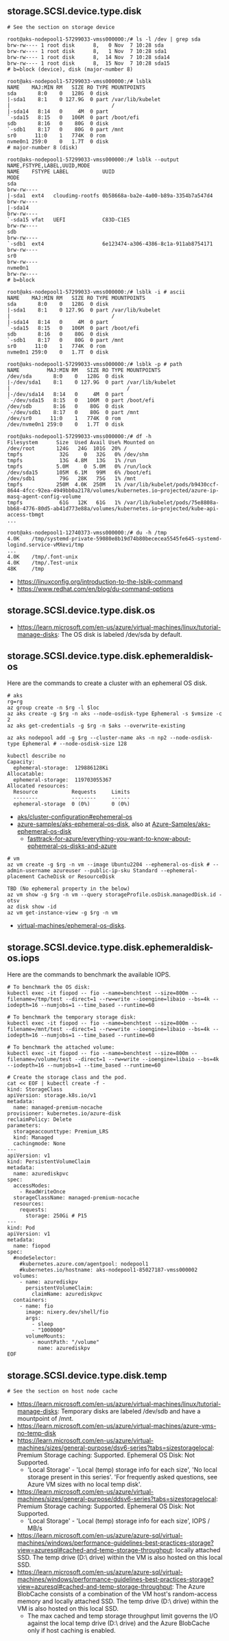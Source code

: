 ## storage.SCSI.device.type.disk

```
# See the section on storage device

root@aks-nodepool1-57299033-vmss000000:/# ls -l /dev | grep sda
brw-rw---- 1 root disk      8,   0 Nov  7 10:28 sda
brw-rw---- 1 root disk      8,   1 Nov  7 10:28 sda1
brw-rw---- 1 root disk      8,  14 Nov  7 10:28 sda14
brw-rw---- 1 root disk      8,  15 Nov  7 10:28 sda15
# b=block (device), disk (major-number 8)

root@aks-nodepool1-57299033-vmss000000:/# lsblk
NAME    MAJ:MIN RM   SIZE RO TYPE MOUNTPOINTS
sda       8:0    0   128G  0 disk
|-sda1    8:1    0 127.9G  0 part /var/lib/kubelet
|                                 /
|-sda14   8:14   0     4M  0 part
`-sda15   8:15   0   106M  0 part /boot/efi
sdb       8:16   0    80G  0 disk
`-sdb1    8:17   0    80G  0 part /mnt
sr0      11:0    1   774K  0 rom
nvme0n1 259:0    0   1.7T  0 disk
# major-number 8 (disk)

root@aks-nodepool1-57299033-vmss000000:/# lsblk --output NAME,FSTYPE,LABEL,UUID,MODE
NAME    FSTYPE LABEL           UUID                                 MODE
sda                                                                 brw-rw----
|-sda1  ext4   cloudimg-rootfs 0b58668a-ba2e-4a00-b89a-3354b7a547d4 brw-rw----
|-sda14                                                             brw-rw----
`-sda15 vfat   UEFI            C83D-C1E5                            brw-rw----
sdb                                                                 brw-rw----
`-sdb1  ext4                   6e123474-a306-4386-8c1a-911ab8754171 brw-rw----
sr0                                                                 brw-rw----
nvme0n1                                                             brw-rw----
# b=block

root@aks-nodepool1-57299033-vmss000000:/# lsblk -i # ascii
NAME    MAJ:MIN RM   SIZE RO TYPE MOUNTPOINTS
sda       8:0    0   128G  0 disk
|-sda1    8:1    0 127.9G  0 part /var/lib/kubelet
|                                 /
|-sda14   8:14   0     4M  0 part
`-sda15   8:15   0   106M  0 part /boot/efi
sdb       8:16   0    80G  0 disk
`-sdb1    8:17   0    80G  0 part /mnt
sr0      11:0    1   774K  0 rom
nvme0n1 259:0    0   1.7T  0 disk

root@aks-nodepool1-57299033-vmss000000:/# lsblk -p # path
NAME         MAJ:MIN RM   SIZE RO TYPE MOUNTPOINTS
/dev/sda       8:0    0   128G  0 disk
|-/dev/sda1    8:1    0 127.9G  0 part /var/lib/kubelet
|                                      /
|-/dev/sda14   8:14   0     4M  0 part
`-/dev/sda15   8:15   0   106M  0 part /boot/efi
/dev/sdb       8:16   0    80G  0 disk
`-/dev/sdb1    8:17   0    80G  0 part /mnt
/dev/sr0      11:0    1   774K  0 rom
/dev/nvme0n1 259:0    0   1.7T  0 disk

root@aks-nodepool1-57299033-vmss000000:/# df -h
Filesystem      Size  Used Avail Use% Mounted on
/dev/root       124G   24G  101G  20% /
tmpfs            32G     0   32G   0% /dev/shm
tmpfs            13G  4.8M   13G   1% /run
tmpfs           5.0M     0  5.0M   0% /run/lock
/dev/sda15      105M  6.1M   99M   6% /boot/efi
/dev/sdb1        79G   28K   75G   1% /mnt
tmpfs           250M  4.0K  250M   1% /var/lib/kubelet/pods/b9430ccf-8644-4fcc-92ea-4949bb0a2178/volumes/kubernetes.io~projected/azure-ip-masq-agent-config-volume
tmpfs            61G   12K   61G   1% /var/lib/kubelet/pods/75e8808a-bb68-4776-80d5-ab41d773e88a/volumes/kubernetes.io~projected/kube-api-access-tbmgt
...

root@aks-nodepool1-12740373-vmss000000:/# du -h /tmp
4.0K    /tmp/systemd-private-59080e8b19d74b80bececea5545fe645-systemd-logind.service-vMXevi/tmp
...
4.0K    /tmp/.font-unix
4.0K    /tmp/.Test-unix
48K     /tmp
```

- https://linuxconfig.org/introduction-to-the-lsblk-command
- https://www.redhat.com/en/blog/du-command-options

## storage.SCSI.device.type.disk.os

- https://learn.microsoft.com/en-us/azure/virtual-machines/linux/tutorial-manage-disks: The OS disk is labeled /dev/sda by default.

## storage.SCSI.device.type.disk.ephemeraldisk-os

Here are the commands to create a cluster with an ephemeral OS disk.

```
# aks
rg=rg
az group create -n $rg -l $loc
az aks create -g $rg -n aks --node-osdisk-type Ephemeral -s $vmsize -c 2
az aks get-credentials -g $rg -n $aks --overwrite-existing

az aks nodepool add -g $rg --cluster-name aks -n np2 --node-osdisk-type Ephemeral # --node-osdisk-size 128

kubectl describe no
Capacity:
  ephemeral-storage:  129886128Ki
Allocatable:
  ephemeral-storage:  119703055367
Allocated resources:
  Resource           Requests     Limits
  --------           --------     ------
  ephemeral-storage  0 (0%)       0 (0%)
```

- [aks/cluster-configuration#ephemeral-os](https://learn.microsoft.com/en-us/azure/aks/cluster-configuration#ephemeral-os)
- [azure-samples/aks-ephemeral-os-disk](https://learn.microsoft.com/en-us/samples/azure-samples/aks-ephemeral-os-disk/aks-ephemeral-os-disk/), also at [Azure-Samples/aks-ephemeral-os-disk](https://github.com/Azure-Samples/aks-ephemeral-os-disk)
  - [fasttrack-for-azure/everything-you-want-to-know-about-ephemeral-os-disks-and-azure](https://techcommunity.microsoft.com/t5/fasttrack-for-azure/everything-you-want-to-know-about-ephemeral-os-disks-and-azure/ba-p/3565605)
    
```
# vm
az vm create -g $rg -n vm --image Ubuntu2204 --ephemeral-os-disk # --admin-username azureuser --public-ip-sku Standard --ephemeral-placement CacheDisk or ResourceDisk

TBD (No ephemeral property in the below)
az vm show -g $rg -n vm --query storageProfile.osDisk.managedDisk.id -otsv
az disk show -id 
az vm get-instance-view -g $rg -n vm
```

- [virtual-machines/ephemeral-os-disks](https://learn.microsoft.com/en-us/azure/virtual-machines/ephemeral-os-disks).

## storage.SCSI.device.type.disk.ephemeraldisk-os.iops

Here are the commands to benchmark the available IOPS.

```
# To benchmark the OS disk:
kubectl exec -it fiopod -- fio --name=benchtest --size=800m --filename=/tmp/test --direct=1 --rw=write --ioengine=libaio --bs=4k --iodepth=16 --numjobs=1 --time_based --runtime=60

# To benchmark the temporary storage disk:
kubectl exec -it fiopod -- fio --name=benchtest --size=800m --filename=/mnt/test --direct=1 --rw=write --ioengine=libaio --bs=4k --iodepth=16 --numjobs=1 --time_based --runtime=60

# To benchmark the attached volume:
kubectl exec -it fiopod -- fio --name=benchtest --size=800m --filename=/volume/test --direct=1 --rw=write --ioengine=libaio --bs=4k --iodepth=16 --numjobs=1 --time_based --runtime=60
```

```
# Create the storage class and the pod.
cat << EOF | kubectl create -f -
kind: StorageClass
apiVersion: storage.k8s.io/v1
metadata:
  name: managed-premium-nocache
provisioner: kubernetes.io/azure-disk
reclaimPolicy: Delete
parameters:
  storageaccounttype: Premium_LRS
  kind: Managed
  cachingmode: None
---
apiVersion: v1
kind: PersistentVolumeClaim
metadata:
  name: azurediskpvc
spec:
  accessModes:
    - ReadWriteOnce
  storageClassName: managed-premium-nocache
  resources:
    requests:
      storage: 250Gi # P15
---
kind: Pod
apiVersion: v1
metadata:
  name: fiopod
spec:
  #nodeSelector:
    #kubernetes.azure.com/agentpool: nodepool1
    #kubernetes.io/hostname: aks-nodepool1-85027187-vmss000002
  volumes:
    - name: azurediskpv
      persistentVolumeClaim:
        claimName: azurediskpvc
  containers:
    - name: fio
      image: nixery.dev/shell/fio
      args:
        - sleep
        - "1000000"
      volumeMounts:
        - mountPath: "/volume"
          name: azurediskpv
EOF
```

## storage.SCSI.device.type.disk.temp

```
# See the section on host node cache
```

- https://learn.microsoft.com/en-us/azure/virtual-machines/linux/tutorial-manage-disks: Temporary disks are labeled /dev/sdb and have a mountpoint of /mnt.
- https://learn.microsoft.com/en-us/azure/virtual-machines/azure-vms-no-temp-disk
- https://learn.microsoft.com/en-us/azure/virtual-machines/sizes/general-purpose/dsv6-series?tabs=sizestoragelocal: Premium Storage caching: Supported. Ephemeral OS Disk: Not Supported.
  - 'Local Storage' - 'Local (temp) storage info for each size', 'No local storage present in this series'. 'For frequently asked questions, see Azure VM sizes with no local temp disk'.
- https://learn.microsoft.com/en-us/azure/virtual-machines/sizes/general-purpose/ddsv6-series?tabs=sizestoragelocal: Premium Storage caching: Supported. Ephemeral OS Disk: Not Supported. 
  - 'Local Storage' - 'Local (temp) storage info for each size', IOPS / MB/s
- https://learn.microsoft.com/en-us/azure/azure-sql/virtual-machines/windows/performance-guidelines-best-practices-storage?view=azuresql#cached-and-temp-storage-throughput: locally attached SSD. The temp drive (D:\ drive) within the VM is also hosted on this local SSD.
- https://learn.microsoft.com/en-us/azure/azure-sql/virtual-machines/windows/performance-guidelines-best-practices-storage?view=azuresql#cached-and-temp-storage-throughput: The Azure BlobCache consists of a combination of the VM host's random-access memory and locally attached SSD. The temp drive (D:\ drive) within the VM is also hosted on this local SSD.
  - The max cached and temp storage throughput limit governs the I/O against the local temp drive (D:\ drive) and the Azure BlobCache only if host caching is enabled.


